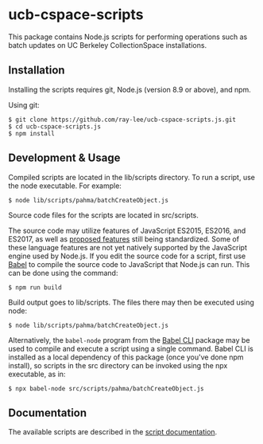 # ucb-cspace-scripts

This package contains Node.js scripts for performing operations such as batch updates on UC Berkeley CollectionSpace installations.

## Installation

Installing the scripts requires git, Node.js (version 8.9 or above), and npm.

Using git:

```
$ git clone https://github.com/ray-lee/ucb-cspace-scripts.js.git
$ cd ucb-cspace-scripts.js
$ npm install
```

## Development & Usage

Compiled scripts are located in the lib/scripts directory. To run a script, use the node executable. For example:

```
$ node lib/scripts/pahma/batchCreateObject.js
```

Source code files for the scripts are located in src/scripts.

The source code may utilize features of JavaScript ES2015, ES2016, and ES2017, as well as [proposed features](https://github.com/tc39/proposals) still being standardized. Some of these language features are not yet natively supported by the JavaScript engine used by Node.js. If you edit the source code for a script, first use [Babel](http://babeljs.io/) to compile the source code to JavaScript that Node.js can run. This can be done using the command:

```
$ npm run build
```

Build output goes to lib/scripts. The files there may then be executed using node:

```
$ node lib/scripts/pahma/batchCreateObject.js
```

Alternatively, the `babel-node` program from the [Babel CLI](https://babeljs.io/docs/usage/cli/) package may be used to compile and execute a script using a single command. Babel CLI is installed as a local dependency of this package (once you've done npm install), so scripts in the src directory can be invoked using the npx executable, as in:

```
$ npx babel-node src/scripts/pahma/batchCreateObject.js
```

## Documentation

The available scripts are described in the [script documentation](./docs/README.md).

